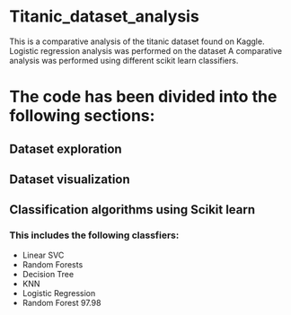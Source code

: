 # Titanic_dataset_analysis
This is a comparative analysis of the titanic dataset found on Kaggle.
Logistic regression analysis was performed on the dataset
A comparative analysis was performed using different scikit learn classifiers.

# The code has been divided into the following sections:
## Dataset exploration 
## Dataset visualization 
## Classification algorithms using Scikit learn
### This includes the following classfiers:
- Linear SVC
- Random Forests
- Decision Tree
- KNN
- Logistic Regression
- Random Forest 	97.98
